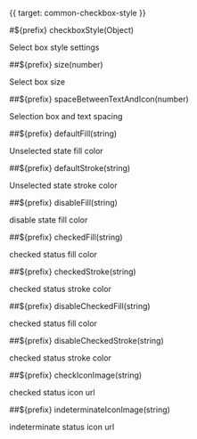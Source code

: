 {{ target: common-checkbox-style }}

#${prefix} checkboxStyle(Object)

Select box style settings

##${prefix} size(number)

Select box size

##${prefix} spaceBetweenTextAndIcon(number)

Selection box and text spacing

##${prefix} defaultFill(string)

Unselected state fill color

##${prefix} defaultStroke(string)

Unselected state stroke color

##${prefix} disableFill(string)

disable state fill color

##${prefix} checkedFill(string)

checked status fill color

##${prefix} checkedStroke(string)

checked status stroke color

##${prefix} disableCheckedFill(string)

checked status fill color

##${prefix} disableCheckedStroke(string)

checked status stroke color

##${prefix} checkIconImage(string)

checked status icon url

##${prefix} indeterminateIconImage(string)

indeterminate status icon url